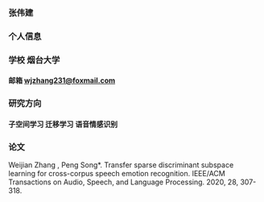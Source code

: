 ### 张伟建

### 个人信息

### 学校 烟台大学

#### 邮箱 wjzhang231@foxmail.com

### 研究方向

#### 子空间学习 迁移学习 语音情感识别

### 论文

Weijian Zhang , Peng Song*. Transfer sparse discriminant subspace learning for cross-corpus speech emotion recognition. IEEE/ACM Transactions on Audio, Speech, and Language Processing. 2020, 28, 307-318.







